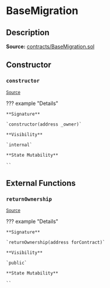 # BaseMigration

## Description

**Source:** [contracts/BaseMigration.sol](https://github.com/Synthetixio/synthetix/tree/v2.77.2/contracts/BaseMigration.sol)

## Constructor

### `constructor`

<sub>[Source](https://github.com/Synthetixio/synthetix/tree/v2.77.2/contracts/BaseMigration.sol#L6)</sub>

??? example "Details"

    **Signature**

    `constructor(address _owner)`

    **Visibility**

    `internal`

    **State Mutability**

    ``

## External Functions

### `returnOwnership`

<sub>[Source](https://github.com/Synthetixio/synthetix/tree/v2.77.2/contracts/BaseMigration.sol#L9)</sub>

??? example "Details"

    **Signature**

    `returnOwnership(address forContract)`

    **Visibility**

    `public`

    **State Mutability**

    ``
